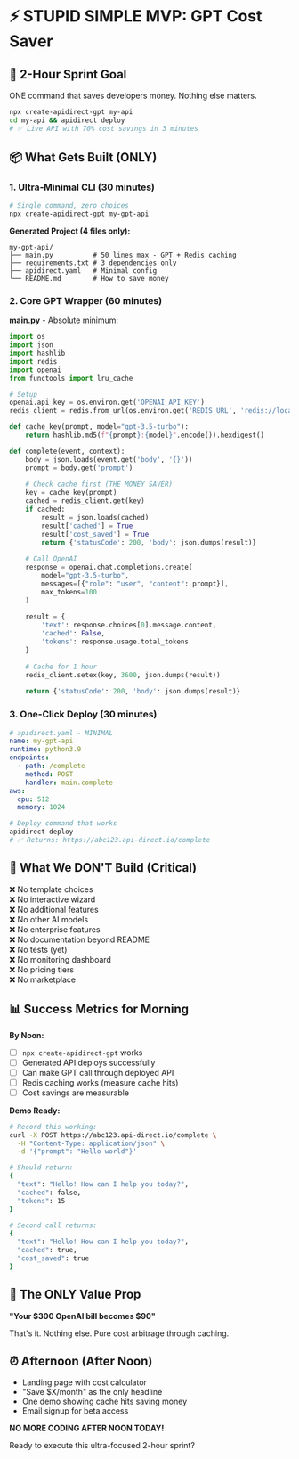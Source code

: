 # ⚡ STUPID SIMPLE MVP: GPT Cost Saver

## 🎯 2-Hour Sprint Goal
ONE command that saves developers money. Nothing else matters.

```bash
npx create-apidirect-gpt my-api
cd my-api && apidirect deploy
# ✅ Live API with 70% cost savings in 3 minutes
```

## 📦 What Gets Built (ONLY)

### 1. Ultra-Minimal CLI (30 minutes)
```bash
# Single command, zero choices
npx create-apidirect-gpt my-gpt-api
```

**Generated Project (4 files only):**
```
my-gpt-api/
├── main.py          # 50 lines max - GPT + Redis caching
├── requirements.txt # 3 dependencies only
├── apidirect.yaml   # Minimal config
└── README.md        # How to save money
```

### 2. Core GPT Wrapper (60 minutes)
**main.py** - Absolute minimum:
```python
import os
import json
import hashlib
import redis
import openai
from functools import lru_cache

# Setup
openai.api_key = os.environ.get('OPENAI_API_KEY')
redis_client = redis.from_url(os.environ.get('REDIS_URL', 'redis://localhost:6379'))

def cache_key(prompt, model="gpt-3.5-turbo"):
    return hashlib.md5(f"{prompt}:{model}".encode()).hexdigest()

def complete(event, context):
    body = json.loads(event.get('body', '{}'))
    prompt = body.get('prompt')
    
    # Check cache first (THE MONEY SAVER)
    key = cache_key(prompt)
    cached = redis_client.get(key)
    if cached:
        result = json.loads(cached)
        result['cached'] = True
        result['cost_saved'] = True
        return {'statusCode': 200, 'body': json.dumps(result)}
    
    # Call OpenAI
    response = openai.chat.completions.create(
        model="gpt-3.5-turbo",
        messages=[{"role": "user", "content": prompt}],
        max_tokens=100
    )
    
    result = {
        'text': response.choices[0].message.content,
        'cached': False,
        'tokens': response.usage.total_tokens
    }
    
    # Cache for 1 hour
    redis_client.setex(key, 3600, json.dumps(result))
    
    return {'statusCode': 200, 'body': json.dumps(result)}
```

### 3. One-Click Deploy (30 minutes)
```yaml
# apidirect.yaml - MINIMAL
name: my-gpt-api
runtime: python3.9
endpoints:
  - path: /complete
    method: POST
    handler: main.complete
aws:
  cpu: 512
  memory: 1024
```

```bash
# Deploy command that works
apidirect deploy
# ✅ Returns: https://abc123.api-direct.io/complete
```

## 🚀 What We DON'T Build (Critical)

❌ No template choices  
❌ No interactive wizard  
❌ No additional features  
❌ No other AI models  
❌ No enterprise features  
❌ No documentation beyond README  
❌ No tests (yet)  
❌ No monitoring dashboard  
❌ No pricing tiers  
❌ No marketplace  

## 📊 Success Metrics for Morning

**By Noon:**
- [ ] `npx create-apidirect-gpt` works
- [ ] Generated API deploys successfully  
- [ ] Can make GPT call through deployed API
- [ ] Redis caching works (measure cache hits)
- [ ] Cost savings are measurable

**Demo Ready:**
```bash
# Record this working:
curl -X POST https://abc123.api-direct.io/complete \
  -H "Content-Type: application/json" \
  -d '{"prompt": "Hello world"}'

# Should return:
{
  "text": "Hello! How can I help you today?",
  "cached": false,
  "tokens": 15
}

# Second call returns:
{
  "text": "Hello! How can I help you today?", 
  "cached": true,
  "cost_saved": true
}
```

## 🎯 The ONLY Value Prop

**"Your $300 OpenAI bill becomes $90"**

That's it. Nothing else. Pure cost arbitrage through caching.

## ⏰ Afternoon (After Noon)

- Landing page with cost calculator
- "Save $X/month" as the only headline
- One demo showing cache hits saving money
- Email signup for beta access

**NO MORE CODING AFTER NOON TODAY!**

Ready to execute this ultra-focused 2-hour sprint?